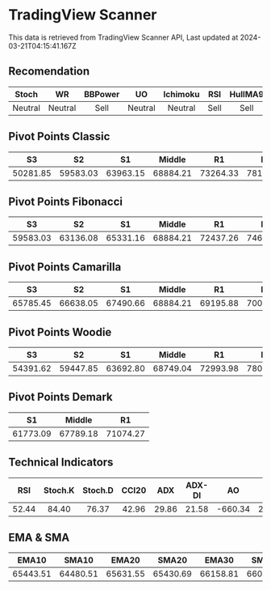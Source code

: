 # TradingView Scanner
This data is retrieved from TradingView Scanner API, Last updated at 2024-03-21T04:15:41.167Z

## Recomendation
| Stoch | WR | BBPower | UO | Ichimoku | RSI | HullMA9 |
| :---: | :---: | :---: | :---: | :---: | :---: | :---: |
| Neutral | Neutral | Sell | Neutral | Neutral | Sell | Sell |

## Pivot Points Classic
| S3 | S2 | S1 | Middle | R1 | R2 | R3 |
| :---: | :---: | :---: | :---: | :---: | :---: | :---: |
| 50281.85 | 59583.03 | 63963.15 | 68884.21 | 73264.33 | 78185.39 | 87486.57 |

## Pivot Points Fibonacci
| S3 | S2 | S1 | Middle | R1 | R2 | R3 |
| :---: | :---: | :---: | :---: | :---: | :---: | :---: |
| 59583.03 | 63136.08 | 65331.16 | 68884.21 | 72437.26 | 74632.34 | 78185.39 |

## Pivot Points Camarilla
| S3 | S2 | S1 | Middle | R1 | R2 | R3 |
| :---: | :---: | :---: | :---: | :---: | :---: | :---: |
| 65785.45 | 66638.05 | 67490.66 | 68884.21 | 69195.88 | 70048.49 | 70901.09 |

## Pivot Points Woodie
| S3 | S2 | S1 | Middle | R1 | R2 | R3 |
| :---: | :---: | :---: | :---: | :---: | :---: | :---: |
| 54391.62 | 59447.85 | 63692.80 | 68749.04 | 72993.98 | 78050.22 | 82295.16 |

## Pivot Points Demark
| S1 | Middle | R1 |
| :---: | :---: | :---: |
| 61773.09 | 67789.18 | 71074.27 |

## Technical Indicators
| RSI | Stoch.K | Stoch.D | CCI20 | ADX | ADX-DI | AO | Mom | MACD | MACD | W.R | HullMA9 |
| :---: | :---: | :---: | :---: | :---: | :---: | :---: | :---: | :---: | :---: | :---: | :---: |
| 52.44 | 84.40 | 76.37 | 42.96 | 29.86 | 21.58 | -660.34 | 2554.21 | -552.95 | -1038.79 | -21.71 | 67900.51 |

## EMA & SMA
| EMA10 | SMA10 | EMA20 | SMA20 | EMA30 | SMA30 | EMA50 | SMA50 | EMA100 | SMA100 | EMA200 | SMA200 |
| :---: | :---: | :---: | :---: | :---: | :---: | :---: | :---: | :---: | :---: | :---: | :---: |
| 65443.51 | 64480.51 | 65631.55 | 65430.69 | 66158.81 | 66040.59 | 66841.15 | 67981.07 | 66201.91 | 68181.26 | 62336.85 | 61834.17 |
